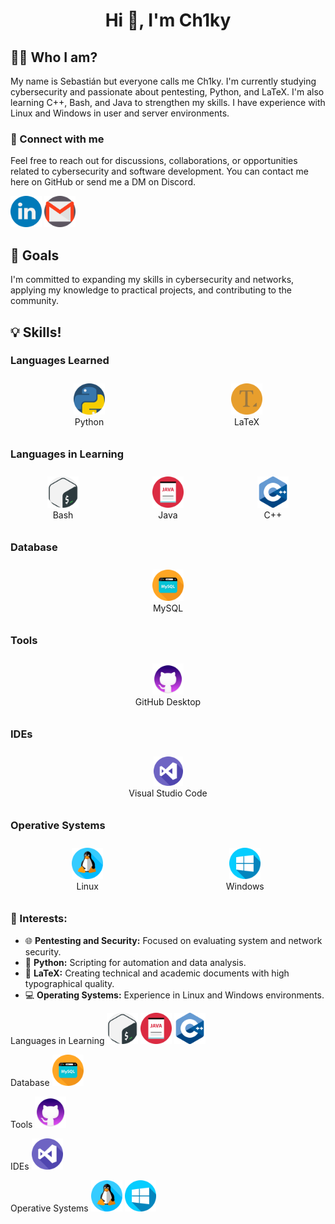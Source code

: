 <h1 align="center">Hi 👋, I'm Ch1ky</h1>

<h2> 🧑‍💻 Who I am? </h2>
My name is Sebastián but everyone calls me Ch1ky. I'm currently studying cybersecurity and passionate about pentesting, Python, and LaTeX. I'm also learning C++, Bash, and Java to strengthen my skills. I have experience with Linux and Windows in user and server environments.

<h3 align="left">📨 Connect with me</h3>
Feel free to reach out for discussions, collaborations, or opportunities related to cybersecurity and software development. You can contact me here on GitHub or send me a DM on Discord.

<a href="https://www.linkedin.com/in/sci-cl/" target="_blank"><img src="linkedin.png" alt="Linkedin" width="50"></a> <a href="mailto:sebacaceresino@gmail.com" target="_blank"><img src="gmail.png" alt="Gmail" width="50"></a>

<h2>🌱 Goals</h2>
I'm committed to expanding my skills in cybersecurity and networks, applying my knowledge to practical projects, and contributing to the community.

<h2>💡 Skills!</h2>



### Languages Learned
<div style="display: flex; flex-wrap: wrap; justify-content: space-around;">
  <div style="text-align: center; margin: 10px;">
    <img src="python_919852 (2).png" alt="Python" width="50"/><br>Python
  </div>
  <div style="text-align: center; margin: 10px;">
    <img src="text-editor_196308.png" alt="LaTeX" width="50"/><br>LaTeX
  </div>
</div>

### Languages in Learning
<div style="display: flex; flex-wrap: wrap; justify-content: space-around;">
  <div style="text-align: center; margin: 10px;">
    <img src="gnu-bash_919837.png" alt="Bash" width="50"/><br>Bash
  </div>
  <div style="text-align: center; margin: 10px;">
    <img src="file_10095507.png" alt="Java" width="50"/><br>Java
  </div>
  <div style="text-align: center; margin: 10px;">
    <img src="c_6132222.png" alt="C++" width="50"/><br>C++
  </div>
</div>

### Database
<div style="display: flex; flex-wrap: wrap; justify-content: space-around;">
  <div style="text-align: center; margin: 10px;">
    <img src="database_10124728.png" alt="MySQL" width="50"/><br>MySQL
  </div>
</div>

### Tools
<div style="display: flex; flex-wrap: wrap; justify-content: space-around;">
  <div style="text-align: center; margin: 10px;">
    <img src="1u671h0bmu13bfbm4klv6hc2rn-7a4fb512a5f1b1bc0e5d56faafa65081.png" alt="GitHub Desktop" width="50"/><br>GitHub Desktop
  </div>
</div>

### IDEs
<div style="display: flex; flex-wrap: wrap; justify-content: space-around;">
  <div style="text-align: center; margin: 10px;">
    <img src="visual-studio.png" alt="Visual Studio Code" width="47"/><br>Visual Studio Code
  </div>
</div>

### Operative Systems
<div style="display: flex; flex-wrap: wrap; justify-content: space-around;">
  <div style="text-align: center; margin: 10px;">
    <img src="linux.png" alt="Linux" width="50"/><br>Linux
  </div>
  <div style="text-align: center; margin: 10px;">
    <img src="windows.png" alt="Windows" width="50"/><br>Windows
  </div>
</div>

### 💼 Interests:
- 🌐 **Pentesting and Security:** Focused on evaluating system and network security.
- 🐍 **Python:** Scripting for automation and data analysis.
- 📄 **LaTeX:** Creating technical and academic documents with high typographical quality.
- 💻 **Operating Systems:** Experience in Linux and Windows environments.


Languages in Learning
<a href="#" target="_blank"><img src="gnu-bash_919837.png" alt="Bash" width="50"></a>  <a href="#" target="_blank"><img src="file_10095507.png" alt="Java" width="50"></a>  <a href="#" target="_blank"><img src="c_6132222.png" alt="C++" width="50"></a>

Database
<a href="#" target="_blank"><img src="database_10124728.png" alt="MySQL" width="50"></a>

Tools
<a href="#" target="_blank"><img src="1u671h0bmu13bfbm4klv6hc2rn-7a4fb512a5f1b1bc0e5d56faafa65081.png" alt="GitHub Desktop" width="50"></a>

IDEs
<a href="#" target="_blank"><img src="visual-studio.png" alt="Visual Studio Code" width="50"></a>

Operative Systems
<a href="#" target="_blank"><img src="linux.png" alt="Linux" width="50"></a>  <a href="#" target="_blank"><img src="windows.png" alt="Windows" width="50"></a>